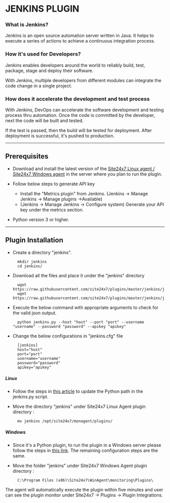                                          
# JENKINS PLUGIN
                                                                                               

### What is Jenkins?
	
 Jenkins is an open source automation server written in Java. It helps to execute a series of actions to achieve a continuous integration process. 



### How it's used for Developers?

 Jenkins enables developers around the world to reliably build, test, package, stage and deploy their software.

 With Jenkins, multiple developers from different modules can integrate the code change in a single project. 

### How does it accelerate the development and test process 

 With Jenkins, DevOps can accelerate the software development and testing process thru automation. Once the code is committed by the developer, next the code will be built and tested.

 If the test is passed, then the build will be tested for deployment. After deployment is successful, it's pushed to production.

---

## Prerequisites

- Download and install the latest version of the [Site24x7 Linux agent / Site24x7 Windows agent](https://www.site24x7.com/app/client#/admin/inventory/add-monitor) in the server where you plan to run the plugin. 

- Follow below steps to generate API key 
	- Install the "Metrics plugin" from Jenkins. (Jenkins -> Manage Jenkins -> Manage plugins ->Available)
	- (Jenkins -> Manage Jenkins -> Configure system) Generate your API key under the metrics section.
- Python version 3 or higher.
---

## Plugin Installation  

- Create a directory "jenkins".

		mkdir jenkins
  		cd jenkins/
      
- Download all the files and place it under the "jenkins" directory

		wget https://raw.githubusercontent.com/site24x7/plugins/master/jenkins/jenkins.py
		wget https://raw.githubusercontent.com/site24x7/plugins/master/jenkins/jenkins.cfg



- Execute the below command with appropriate arguments to check for the valid json output.  

		python jenkins.py --host "host" --port "port" --username "username" --password "password" --apikey "apikey"
		
- Change the below configurations in "jenkins.cfg" file

		[jenkins]
		host="host"
		port="port"
		username="username"
		password="password" 
		apikey="apikey"

##### Linux 

- Follow the steps in [this article](https://support.site24x7.com/portal/en/kb/articles/updating-python-path-in-a-plugin-script-for-linux-servers) to update the Python path in the jenkins.py script.

- Move the directory "jenkins" under Site24x7 Linux Agent plugin directory : 

		mv jenkins /opt/site24x7/monagent/plugins/

##### Windows 

- Since it's a Python plugin, to run the plugin in a Windows server please follow the steps in [this link](https://support.site24x7.com/portal/en/kb/articles/run-python-plugin-scripts-in-windows-servers). The remaining configuration steps are the same.


- Move the folder "jenkins" under Site24x7 Windows Agent plugin directory : 

		C:\Program Files (x86)\Site24x7\WinAgent\monitoring\Plugins\

The agent will automatically execute the plugin within five minutes and user can see the plugin monitor under Site24x7 -> Plugins -> Plugin Integrations.
